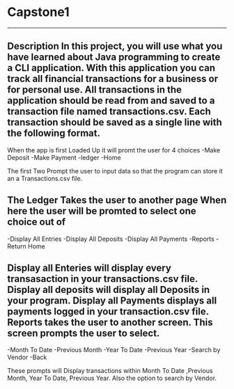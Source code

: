# Capstone1
-----------------------
Description 
In this project, you will use what you have learned about Java programming to create a 
CLI application. With this application you can track all financial transactions for a 
business or for personal use. 
All transactions in the application should be read from and saved to a transaction file 
named transactions.csv. Each transaction should be saved as a single line with 
the following format.
-----------------------

When the app is first Loaded Up it will promt the user for 4 choices
-Make Deposit
-Make Payment 
-ledger
-Home

The first Two Prompt the user to input data so that the program can store it an a Transactions.csv file.

The Ledger Takes the user to another page When here the user will be promted to select one choice out of 
------------------------
-Display All Entries
-Display All Deposits
-Display All Payments
-Reports
-Return Home

Display all Enteries will display every transasaction in your transactions.csv file.
Display all deposits will display all Deposits in your program.
Display all Payments displays all payments logged in your transaction.csv file.
Reports takes the user to another screen. This screen prompts the user to select.
---------------------
 -Month To Date
 -Previous Month
 -Year To Date
 -Previous Year
 -Search by Vendor
 -Back
 
 These prompts will Display transactions within Month To Date ,Previous Month, Year To Date, Previous Year.
 Also the option to search by Vendor.
 



